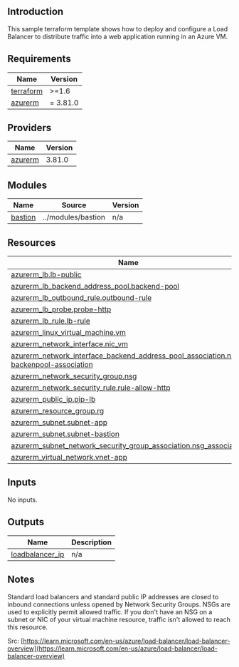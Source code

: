 ## Introduction

This sample terraform template shows how to deploy and configure a Load Balancer to distribute traffic into a web application running in an Azure VM.

## Requirements

| Name | Version |
|------|---------|
| <a name="requirement_terraform"></a> [terraform](#requirement\_terraform) | >=1.6 |
| <a name="requirement_azurerm"></a> [azurerm](#requirement\_azurerm) | = 3.81.0 |

## Providers

| Name | Version |
|------|---------|
| <a name="provider_azurerm"></a> [azurerm](#provider\_azurerm) | 3.81.0 |

## Modules

| Name | Source | Version |
|------|--------|---------|
| <a name="module_bastion"></a> [bastion](#module\_bastion) | ../modules/bastion | n/a |

## Resources

| Name | Type |
|------|------|
| [azurerm_lb.lb-public](https://registry.terraform.io/providers/hashicorp/azurerm/3.81.0/docs/resources/lb) | resource |
| [azurerm_lb_backend_address_pool.backend-pool](https://registry.terraform.io/providers/hashicorp/azurerm/3.81.0/docs/resources/lb_backend_address_pool) | resource | 
| [azurerm_lb_outbound_rule.outbound-rule](https://registry.terraform.io/providers/hashicorp/azurerm/3.81.0/docs/resources/lb_outbound_rule) | resource |
| [azurerm_lb_probe.probe-http](https://registry.terraform.io/providers/hashicorp/azurerm/3.81.0/docs/resources/lb_probe) | resource |
| [azurerm_lb_rule.lb-rule](https://registry.terraform.io/providers/hashicorp/azurerm/3.81.0/docs/resources/lb_rule) | resource |
| [azurerm_linux_virtual_machine.vm](https://registry.terraform.io/providers/hashicorp/azurerm/3.81.0/docs/resources/linux_virtual_machine) | resource |
| [azurerm_network_interface.nic_vm](https://registry.terraform.io/providers/hashicorp/azurerm/3.81.0/docs/resources/network_interface) | resource |
| [azurerm_network_interface_backend_address_pool_association.nic-backenpool-association](https://registry.terraform.io/providers/hashicorp/azurerm/3.81.0/docs/resources/network_interface_backend_address_pool_association) | resource |
| [azurerm_network_security_group.nsg](https://registry.terraform.io/providers/hashicorp/azurerm/3.81.0/docs/resources/network_security_group) | resource |
| [azurerm_network_security_rule.rule-allow-http](https://registry.terraform.io/providers/hashicorp/azurerm/3.81.0/docs/resources/network_security_rule) | resource |  
| [azurerm_public_ip.pip-lb](https://registry.terraform.io/providers/hashicorp/azurerm/3.81.0/docs/resources/public_ip) | resource |
| [azurerm_resource_group.rg](https://registry.terraform.io/providers/hashicorp/azurerm/3.81.0/docs/resources/resource_group) | resource |
| [azurerm_subnet.subnet-app](https://registry.terraform.io/providers/hashicorp/azurerm/3.81.0/docs/resources/subnet) | resource |
| [azurerm_subnet.subnet-bastion](https://registry.terraform.io/providers/hashicorp/azurerm/3.81.0/docs/resources/subnet) | resource |
| [azurerm_subnet_network_security_group_association.nsg_association](https://registry.terraform.io/providers/hashicorp/azurerm/3.81.0/docs/resources/subnet_network_security_group_association) | resource |
| [azurerm_virtual_network.vnet-app](https://registry.terraform.io/providers/hashicorp/azurerm/3.81.0/docs/resources/virtual_network) | resource |

## Inputs

No inputs.

## Outputs

| Name | Description |
|------|-------------|
| <a name="output_loadbalancer_ip"></a> [loadbalancer\_ip](#output\_loadbalancer\_ip) | n/a |

## Notes

Standard load balancers and standard public IP addresses are closed to inbound connections unless opened by Network Security Groups. NSGs are used to explicitly permit allowed traffic. If you don't have an NSG on a subnet or NIC of your virtual machine resource, traffic isn't allowed to reach this resource.

Src: [https://learn.microsoft.com/en-us/azure/load-balancer/load-balancer-overview](https://learn.microsoft.com/en-us/azure/load-balancer/load-balancer-overview)